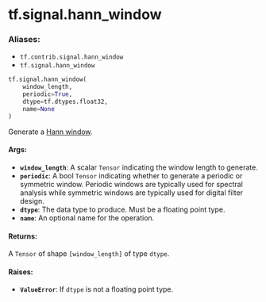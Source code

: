 <div itemscope itemtype="http://developers.google.com/ReferenceObject">
<meta itemprop="name" content="tf.signal.hann_window" />
<meta itemprop="path" content="Stable" />
</div>

# tf.signal.hann_window

### Aliases:

* `tf.contrib.signal.hann_window`
* `tf.signal.hann_window`

``` python
tf.signal.hann_window(
    window_length,
    periodic=True,
    dtype=tf.dtypes.float32,
    name=None
)
```

Generate a [Hann window][hann].

#### Args:

* <b>`window_length`</b>: A scalar `Tensor` indicating the window length to generate.
* <b>`periodic`</b>: A bool `Tensor` indicating whether to generate a periodic or
    symmetric window. Periodic windows are typically used for spectral
    analysis while symmetric windows are typically used for digital
    filter design.
* <b>`dtype`</b>: The data type to produce. Must be a floating point type.
* <b>`name`</b>: An optional name for the operation.


#### Returns:

A `Tensor` of shape `[window_length]` of type `dtype`.


#### Raises:

* <b>`ValueError`</b>: If `dtype` is not a floating point type.

[hann]: https://en.wikipedia.org/wiki/Window_function#Hann_and_Hamming_windows